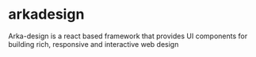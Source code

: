 # arkadesign
Arka-design is a react based framework that provides UI components for building rich, responsive and interactive web design
